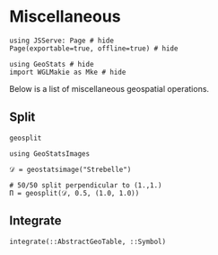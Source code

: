 # Miscellaneous

```@example misc
using JSServe: Page # hide
Page(exportable=true, offline=true) # hide

using GeoStats # hide
import WGLMakie as Mke # hide
```

Below is a list of miscellaneous geospatial operations.

## Split

```@docs
geosplit
```

```@example misc
using GeoStatsImages

𝒟 = geostatsimage("Strebelle")

# 50/50 split perpendicular to (1.,1.)
Π = geosplit(𝒟, 0.5, (1.0, 1.0))
```

## Integrate

```@docs
integrate(::AbstractGeoTable, ::Symbol)
```